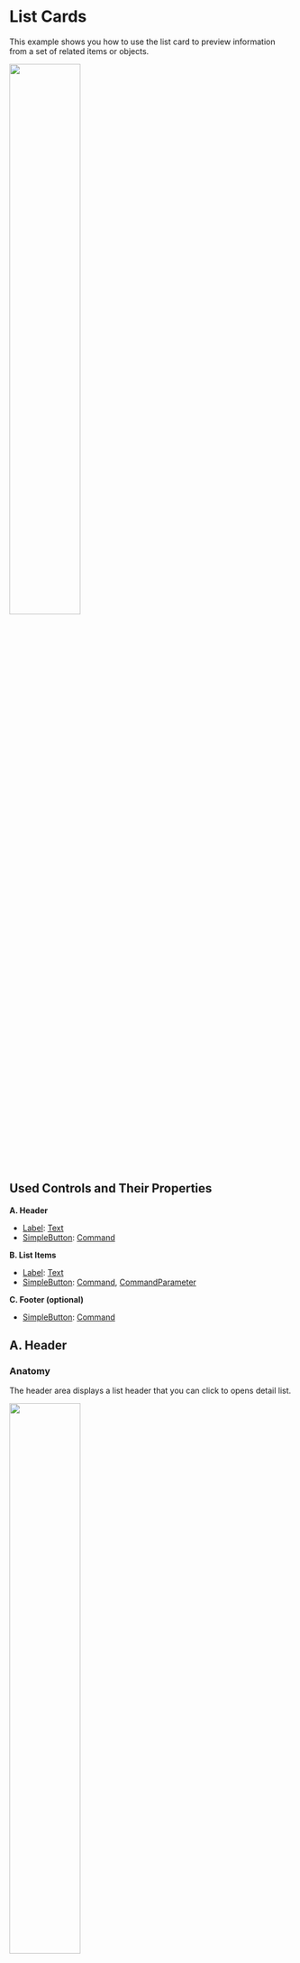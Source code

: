 # List Cards

This example shows you how to use the list card to preview information from a set of related items or objects. 

<img width="50%" src="https://user-images.githubusercontent.com/12169834/223110944-4904bf34-da91-4685-9656-fb7e09905d42.png"/>

## Used Controls and Their Properties

**A. Header**

  * [Label](https://learn.microsoft.com/en-us/dotnet/maui/user-interface/controls/label?view=net-maui-7.0): [Text](https://learn.microsoft.com/en-us/dotnet/api/microsoft.maui.controls.label.text?view=net-maui-7.0)
  * [SimpleButton](https://docs.devexpress.com/MAUI/DevExpress.Maui.Controls.SimpleButton): [Command](https://docs.devexpress.com/MAUI/DevExpress.Maui.Controls.SimpleButton.Command)

**B. List Items**

  * [Label](https://learn.microsoft.com/en-us/dotnet/maui/user-interface/controls/label?view=net-maui-7.0): [Text](https://learn.microsoft.com/en-us/dotnet/api/microsoft.maui.controls.label.text?view=net-maui-7.0)
  * [SimpleButton](https://docs.devexpress.com/MAUI/DevExpress.Maui.Controls.SimpleButton): [Command](https://docs.devexpress.com/MAUI/DevExpress.Maui.Controls.SimpleButton.Command), [CommandParameter](https://docs.devexpress.com/MAUI/DevExpress.Maui.Controls.SimpleButton.CommandParameter)

**C. Footer (optional)**

  * [SimpleButton](https://docs.devexpress.com/MAUI/DevExpress.Maui.Controls.SimpleButton): [Command](https://docs.devexpress.com/MAUI/DevExpress.Maui.Controls.SimpleButton.Command)
## A. Header

### Anatomy
The header area displays a list header that you can click to opens detail list.

<img width="50%" src="https://user-images.githubusercontent.com/12169834/223118601-0386f5c7-fd4c-4fe1-a03d-775b5e12a9e6.png"/>

### Behavior

Follow the steps below to open the full list of items on the header click:

1. Call the [Routing.RegisterRoute](https://learn.microsoft.com/en-us/dotnet/api/microsoft.maui.controls.routing.registerroute?view=net-maui-7.0#microsoft-maui-controls-routing-registerroute(system-string-system-type)) method to register the page that contains the full list of items:

    ```csharp
    public partial class App : Application {
        public App() {
            InitializeComponent();
            Routing.RegisterRoute("completeList", typeof(CompleteListPage));
            MainPage = new AppShell();
        }
    }
    ```

2. Specify the [SimpleButton.Command](https://docs.devexpress.com/MAUI/DevExpress.Maui.Controls.SimpleButton.Command) property to define the header click command:

    ```xaml
    <VerticalStackLayout >
        <dxco:SimpleButton Text="{Binding Title}" Command="{Binding NavigateToAllCommand}" ...>
            <dxco:SimpleButton.Content>
                <Grid>
                    <Label Text="{Binding Title}" .../>
                    <Label Text="{Binding Path=Items.Count, StringFormat='All ({0})'}" .../>
                </Grid>
            </dxco:SimpleButton.Content>
        </dxco:SimpleButton>
    </VerticalStackLayout>
    ```
    
    ```csharp
    namespace CollectionViewWithActionButtons.ViewModels {
        // ...
        public class Card : BindableBase {
            public Card(string title) {
                // ...
                NavigateToAllCommand = new Command(NavigateToAll);
            }
            // ...
            public ICommand NavigateToAllCommand { get; }
            
            public async void NavigateToAll() {
                var navigationParameter = new Dictionary<string, object> { { "Parent", this } };
                await Shell.Current.GoToAsync("completeList", navigationParameter);
            }
        }
    }
    ```

    The **NavigateToAll** method calls the [GoToAsync](https://learn.microsoft.com/en-us/dotnet/api/microsoft.maui.controls.shell.gotoasync?view=net-maui-7.0#microsoft-maui-controls-shell-gotoasync(microsoft-maui-controls-shellnavigationstate-system-collections-generic-idictionary((system-string-system-object)))) method to open the detail view.

3. Specify the [QueryProperty](https://learn.microsoft.com/en-us/dotnet/api/microsoft.maui.controls.querypropertyattribute?view=net-maui-7.0) attribute for the **CompleteListViewModel** class to pass the clicked header context to the command registered in the previous step:
   
   ```csharp
   namespace CollectionViewWithActionButtons.ViewModels {
       [QueryProperty(nameof(ParentCard), "Parent")]
       internal class CompleteListViewModel : INotifyPropertyChanged {
           public Card parentCard;
           public Card ParentCard {
               get { return parentCard; }
               set {
                   parentCard = value;
                   OnPropertyChanged();
               }
           }
           public event PropertyChangedEventHandler PropertyChanged;
           void OnPropertyChanged([CallerMemberName] string propertyName = null) {
               PropertyChanged?.Invoke(this, new PropertyChangedEventArgs(propertyName));
           }
       }
   }
   ```

## B. List Items


This area contains list of items that you can open (click on it) or remove (the **✕** button on the right). 


<img width="50%" src="https://user-images.githubusercontent.com/12169834/223119451-8b5fb385-590c-4707-a05d-8dbd662a23cc.png"/>

### Behavior

Follow the steps below to open the **CollectionView** item detailed information on click:

1. Specify the [SimpleButton.Command](https://docs.devexpress.com/MAUI/DevExpress.Maui.Controls.SimpleButton.Command) and [SimpleButton.CommandParameter](https://docs.devexpress.com/MAUI/DevExpress.Maui.Controls.SimpleButton.CommandParameter) propertes to define the item click command. The following code sample uses the [FindAncestorBindingContext](https://learn.microsoft.com/en-us/dotnet/api/microsoft.maui.controls.relativebindingsourcemode?view=net-maui-7.0) binding to get the command of the parent object's **ItemClick** and **Hide** commands:
   
    ```xaml
    <dxco:SimpleButton Command="{Binding Source={RelativeSource Mode=FindAncestorBindingContext,
                    AncestorType={x:Type viewModels:Card}}, Path=ItemClickCommand}"
                    CommandParameter="{Binding}">
        <Grid ...>
            <Image Source="{Binding Icon}" .../>
            <Label Text="{Binding Name}" .../>
        </Grid>
    </dxco:SimpleButton>
    <dxco:SimpleButton Text="&#x2715;" Command="{Binding Source= {RelativeSource Mode=FindAncestorBindingContext,
                    AncestorType={x:Type viewModels:Card}}, Path=HideCommand}" CommandParameter="{Binding}" .../>
    ```

1. Define the **Card** class's **ItemClick** and **Hide** commands:
   
    ```csharp
    namespace CollectionViewWithActionButtons.ViewModels {
        public class ViewModel : BindableBase {
            public ViewModel() {
                Cards = DataGenerator.CreateCards();
            }
            public ObservableCollection<Card> Cards { get; set; }
        }
        
        public class Card : BindableBase {
            public Card(string title) {
                Title = title;
                HideCommand = new Command<CardItem>(HideItem);
                ItemClickCommand = new Command<CardItem>(ItemClick);
                // ...
            }

            public string Title { get; }
            public ICommand HideCommand { get; }
            public ICommand ItemClickCommand { get; }
            // ...
            public async void ItemClick(CardItem clickedItem) {
                if (clickedItem == null) return;
                await Application.Current.MainPage.DisplayAlert("Item Click", clickedItem.Name, "OK");
            }
            // ...
        }

        public class CardItem : BindableBase {
            public string Name { get; set; }
            public string Subtitle { get; set; }
            public DateTime CreatedDate { get; set; }
            public ImageSource Icon { get; set; }
        }

        public class BindableBase : INotifyPropertyChanged {
            public event PropertyChangedEventHandler PropertyChanged;
            protected void NotifyPropertyChanged([CallerMemberName] string propertyName = "") {
                PropertyChanged?.Invoke(this, new PropertyChangedEventArgs(propertyName));
            }
        }
    }
    ```

## C. Footer (Optional)

The footer area includes buttons that hide or apply all the items from this group. 

<img width="50%" src="https://user-images.githubusercontent.com/12169834/223119520-25279691-b6cd-4147-b3aa-8154d0b9670e.png"/>

### Behavior

Buttons within the footer are visible only when the **Card** class's **AllowCommonActions** property is `true`. The **PrimaryActionName** and **SecondaryActionName** properties define button names. 

The following code snippet specifies whether the **Security** card's footer buttons are visible and define their names:

```csharp
public static class DataGenerator {
    public static ObservableCollection<Card> CreateCards() {
        ObservableCollection<Card> cards = new ObservableCollection<Card>();
        cards.Add(new Card("Security") {
            Items = new ObservableCollection<CardItem>() {
                // ...
            },
            PreviewItemsCount = 4,                
            AllowCommonActions = true,
            PrimaryActionName = "Dismiss All",
            SecondaryActionName = "Apply All"
        });
        cards.Add(new Card("Performance") {  
            Items = new ObservableCollection<CardItem>() {
                // ...
            },
            PreviewItemsCount = 3,
        });
        // ...
    }
    // ...
}
```


Follow the steps below to implement commands that performs operations over all **CollectionView** items within the card:

1. Specify the [SimpleButton.Command](https://docs.devexpress.com/MAUI/DevExpress.Maui.Controls.SimpleButton.Command) property to define the click commands for both footer buttons. These commands runs only when the 
   
    ```xaml
    <HorizontalStackLayout HorizontalOptions="End" x:Name="commonActionsPanel" Padding="20,5,20,0">
        <HorizontalStackLayout.Triggers>
            <DataTrigger TargetType="HorizontalStackLayout" Binding="{Binding AllowCommonActions}" Value="False">
                <Setter Property="IsVisible" Value="False"/>
            </DataTrigger>
        </HorizontalStackLayout.Triggers>
        <dxco:SimpleButton Text="{Binding PrimaryActionName}" Command="{Binding SecondaryActionCommand}" .../>
        <dxco:SimpleButton Text="{Binding SecondaryActionName}" Command="{Binding PrimaryActionCommand}" .../>
    </HorizontalStackLayout>
    ```

1. Define the **Card** class's **PrimaryAction** and **SecondaryAction** commands:

    ```csharp
    namespace CollectionViewWithActionButtons.ViewModels {
        // ...
        public class Card : BindableBase {
            public Card(string title) {
                // ...
                PrimaryActionCommand = new Command(PrimaryAction);
                SecondaryActionCommand = new Command(SecondaryAction);
            }
            // ...
            public ICommand PrimaryActionCommand { get; }
            public ICommand SecondaryActionCommand { get; }
            public bool AllowCommonActions { get; set; }
            public string PrimaryActionName { get; set; }
            public string SecondaryActionName { get; set; }
            // ...
            }
            // ...
            public async void PrimaryAction() {
                await Application.Current.MainPage.DisplayAlert("Primary Action", "Click", "OK");
            }
            public async void SecondaryAction() {
                await Application.Current.MainPage.DisplayAlert("Secondary Action", "Click", "OK");
            }
            // ...
        }
    }
    ```
## Files to Look At

* [MainPage.xaml](CS/MainPage.xaml)
* [CompleteListPage.xaml](CS/Views/CompleteListPage.xaml)
* [CompleteListViewModel.cs](CS/ViewModels/CompleteListViewModel.cs)
* [MainViewModel.cs](CS/ViewModels/MainViewModel.cs)
* [Styles.xaml](CS/Resources/Styles/Styles.xaml)

## Documentation

* [Featured Scenario: List in Cards](https://docs.devexpress.com/MAUI/404301)
* [Featured Scenarios](https://docs.devexpress.com/MAUI/404291)
* [DevExpress Collection View for .NET MAUI](https://docs.devexpress.com/MAUI/403324/collection-view/index)
* [SimpleButton.Command](https://docs.devexpress.com/MAUI/DevExpress.Maui.Controls.SimpleButton.Command)
* [SimpleButton.CommandParameter](https://docs.devexpress.com/MAUI/DevExpress.Maui.Controls.SimpleButton.CommandParameter)

## More Examples

* [DevExpress Collection View for .NET MAUI](https://github.com/DevExpress-Examples/maui-collection-view)
* [DevExpress Mobile UI for .NET MAUI](https://github.com/DevExpress-Examples/maui-demo-app/)
